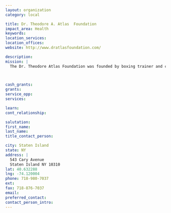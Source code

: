 ```yaml
---
layout: organization
category: local

title: Dr. Theodore A. Atlas  Foundation
impact_area: Health
keywords: 
location_services: 
location_offices: 
website: http://www.dratlasfoundation.com/

description: 
mission: |
  The Dr. Theodore Atlas Foundation was founded by boxing trainer and commentator Teddy Atlas, with the purpose to honor the memory of his father, Dr. Theodore Atlas The main mission of the Foundation is the awarding of scholarships and grants to worthy individuals and organizations based upon scholastic potential, community service, athletic achievement and economic need. The Foundation is a tax-exempt, not-for-profit 501 (c) (3) organization.

  

cash_grants: 
grants: 
service_opp: 
services: 

learn: 
cont_relationship: 

salutation: 
first_name: 
last_name: 
title_contact_person: 

city: Staten Island
state: NY
address: |
  543 Cary Avenue     
  Staten Island NY 10310
lat: 40.632288
lng: -74.120004
phone: 718-980-7037
ext: 
fax: 718-876-7037
email: 
preferred_contact: 
contact_person_intro: 
---
```

